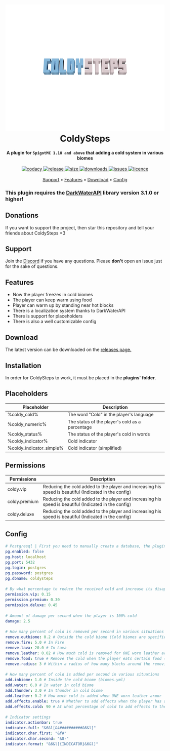 <h1 align="center">
  <img width=800 height=400 src="https://raw.githubusercontent.com/NubilumDev/ColdySteps/master/.github/coldysteps.png"  alt=""/>
  <br>ColdySteps<br>
</h1>

<p align="center">
  <b>A plugin for <code>SpigotMC 1.18 and above</code> that adding a cold system in various biomes</b><br><br>

  <a href="https://app.codacy.com/gh/NubilumDev/ColdySteps/dashboard">
    <img src="https://app.codacy.com/project/badge/Grade/04669f7c982b4ec8ba4783493dfb1ca9" alt="codacy"/>
  </a>

  <a href="https://github.com/NubilumDev/ColdySteps/releases">
    <img src="https://img.shields.io/github/v/release/NubilumDev/ColdySteps?include_prereleases&style=flat-square" alt="release">
  </a>
  <a href="https://github.com/NubilumDev/ColdySteps">
    <img src="https://img.shields.io/github/repo-size/NubilumDev/ColdySteps?style=flat-square" alt="size"> 
  </a>
  <a href="https://github.com/NubilumDev/ColdySteps/releases">
    <img src="https://img.shields.io/github/downloads/NubilumDev/ColdySteps/total?style=flat-square" alt="downloads"> 
  </a>
  <a href="https://github.com/NubilumDev/ColdySteps/issues">
    <img src="https://img.shields.io/github/issues/NubilumDev/ColdySteps?style=flat-square" alt="issues"> 
  </a>
  <a href="https://github.com/NubilumDev/ColdySteps/blob/master/LICENSE">
    <img src="https://img.shields.io/github/license/NubilumDev/ColdySteps?style=flat-square" alt="licence"> 
  </a><br><br>
  <a href="#support">Support</a> •
  <a href="#features">Features</a> •
  <a href="#download">Download</a> •
  <a href="#config">Config</a>
</p>

### This plugin requires the [DarkWaterAPI](https://github.com/kiinse/DarkWaterAPI/releases) library version 3.1.0 or higher!

## Donations

If you want to support the project, then
star this repository and tell your friends about ColdySteps =3

## Support

Join the [Discord](https://discord.gg/ec7y5NY82b) if you have any questions.
Please **don't** open an issue just for the sake of questions.

## Features

- Now the player freezes in cold biomes
- The player can keep warm using food
- Player can warm up by standing near hot blocks
- There is a localization system thanks to DarkWaterAPI
- There is support for placeholders
- There is also a well customizable config

## Download

The latest version can be downloaded on the <a href="https://github.com/NubilumDev/ColdySteps/releases">releases
page.</a><br>

## Installation

In order for ColdySteps to work, it must be placed in the **plugins' folder**.

## Placeholders

| Placeholder               | Description                                     |
|---------------------------|-------------------------------------------------|
| %coldy_cold%              | The word "Cold" in the player's language        |
| %coldy_numeric%           | The status of the player's cold as a percentage |
| %coldy_status%            | The status of the player's cold in words        |
| %coldy_indicator%         | Cold indicator                                  |
| %coldy_indicator_simple%  | Cold indicator (simplified)                     |

## Permissions

| Permissions   | Description                                                                                            |
|---------------|--------------------------------------------------------------------------------------------------------|
| coldy.vip     | Reducing the cold added to the player and increasing his speed is beautiful (Indicated in the config)  |
| coldy.premium | Reducing the cold added to the player and increasing his speed is beautiful (Indicated in the config)  |
| coldy.deluxe  | Reducing the cold added to the player and increasing his speed is beautiful (Indicated in the config)  |

## Config

```yaml
# Postgresql | First you need to manually create a database, the plugin will create the tables itself.
pg.enabled: false
pg.host: localhost
pg.port: 5432
pg.login: postgres
pg.password: postgres
pg.dbname: coldysteps

# By what percentage to reduce the received cold and increase its disappearance for certain rights
permission.vip: 0.15
permission.premium: 0.30
permission.deluxe: 0.45

# Amount of damage per second when the player is 100% cold
damage: 2.5

# How many percent of cold is removed per second in various situations
remove.outbiome: 0.2 # Outside the cold biome (Cold biomes are specified in the biomes.yml file)
remove.fire: 5.0 # In Fire
remove.lava: 20.0 # In Lava
remove.leather: 0.02 # How much cold is removed for ONE worn leather armor
remove.food: true # Remove the cold when the player eats certain food (Specified in the food.yml file)
remove.radius: 3 # Within a radius of how many blocks around the removing block (in the blocks.yml file) the cold is removed

# How many percent of cold is added per second in various situations
add.inbiome: 1.0 # Inside the cold biome (biomes.yml)
add.water: 6.0 # In water in cold biome
add.thunder: 3.0 # In thunder in cold biome
add.leather: 0.2 # How much cold is added when ONE worn leather armor
add.effects.enable: true # Whether to add effects when the player has a certain percentage of cold (They are specified in the effects.yml file)
add.effects.cold: 90 # At what percentage of cold to add effects to the player

# Indicator settings
indicator.actionbar: true
indicator.full: "&6&l[&4##########&6&l]"
indicator.char.first: "&f#"
indicator.char.second: "&8-"
indicator.format: "&6&l[{INDICATOR}&6&l]"
```
